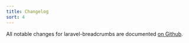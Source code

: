 ```yaml
---
title: Changelog
sort: 4
---
```


All notable changes for laravel-breadcrumbs are documented [on Github](https://github.com/rawilk/vue-context/blob/master/CHANGELOG.md).
